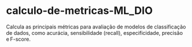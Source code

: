 # calculo-de-metricas-ML_DIO
Calcula as principais métricas para avaliação de modelos de classificação de dados, como acurácia, sensibilidade (recall), especificidade, precisão e F-score. 
